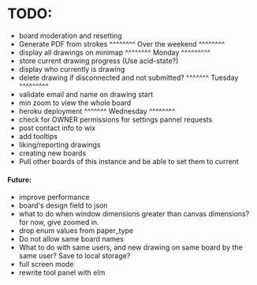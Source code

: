 # TODO:

- board moderation and resetting
- Generate PDF from strokes
^^^^^^^^ Over the weekend ^^^^^^^^
- display all drawings on minimap
^^^^^^^^ Monday ^^^^^^^^^
- store current drawing progress (Use acid-state?)
- display who currently is drawing
- delete drawing if disconnected and not submitted?
^^^^^^^ Tuesday ^^^^^^^^^
- validate email and name on drawing start
- min zoom to view the whole board
- heroku deployment
^^^^^^^ Wednesday ^^^^^^^^
- check for OWNER permissions for settings pannel requests
- post contact info to wix
- add tooltips
- liking/reporting drawings
- creating new boards
- Pull other boards of this instance and be able to set them to current

#### Future:
- improve performance
- board's design field to json
- what to do when window dimensions greater than canvas dimensions? for now, give zoomed in.
- drop enum values from paper_type
- Do not allow same board names
- What to do with same users, and new drawing on same board by the same user? Save to local storage?
- full screen mode
- rewrite tool panel with elm